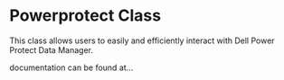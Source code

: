 # Powerprotect Class

This class allows users to easily and efficiently interact with
Dell Power Protect Data Manager.

documentation can be found at...
